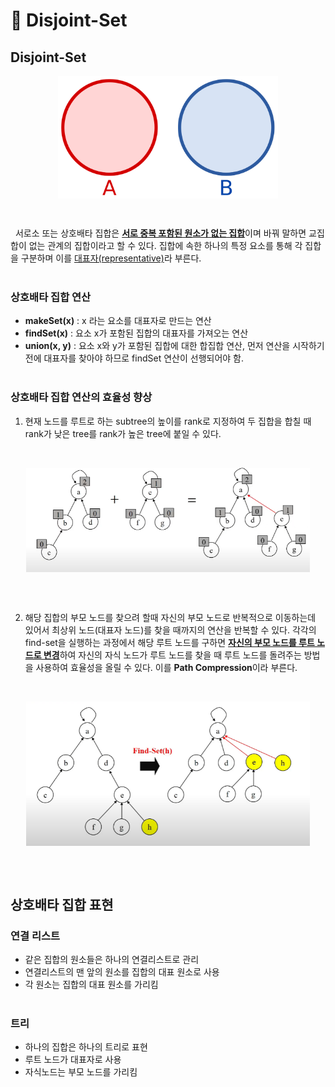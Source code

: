 📄 **Disjoint-Set**
===================
## **Disjoint-Set**
<p align="center" style="display: flex; justify-content: center;">
    <img style="width: 70%" src="img/disjointSet.png" alt="disjointSet">
</p></br>

&nbsp;&nbsp;서로소 또는 상호배타 집합은 <u>**서로 중복 포함된 원소가 없는 집합**</u>이며 바꿔 말하면 교집합이 없는 관계의 집합이라고 할 수 있다. 집합에 속한 하나의 특정 요소를 통해 각 집합을 구분하며 이를 <u>대표자(representative)</u>라 부른다.
<br/></br>


### **상호배타 집합 연산**
- **makeSet(x)** : x 라는 요소를 대표자로 만드는 연산
- **findSet(x)** : 요소 x가 포함된 집합의 대표자를 가져오는 연산
- **union(x, y)** : 요소 x와 y가 포함된 집합에 대한 합집합 연산, 먼저 연산을 시작하기 전에 대표자를 찾아야 하므로 findSet 연산이 선행되어야 함.
<br/></br>

### **상호배타 집합 연산의 효율성 향상**
1. 현재 노드를 루트로 하는 subtree의 높이를 rank로 지정하여 두 집합을 합칠 때 rank가 낮은 tree를 rank가 높은 tree에 붙일 수 있다.
</br>

<p align="center" style="display: flex; justify-content: center;">
    <img style="width: 90%" src="img/ranking.png" alt="ranking">
</p></br>
<br/>

2. 해당 집합의 부모 노드를 찾으려 할때 자신의 부모 노드로 반복적으로 이동하는데 있어서 최상위 노드(대표자 노드)를 찾을 때까지의 연산을 반복할 수 있다. 각각의 find-set을 실행하는 과정에서 해당 루트 노드를 구하면 <u>**자신의 부모 노드를 루트 노드로 변경**</u>하여 자신의 자식 노드가 루트 노드를 찾을 때 루트 노드를 돌려주는 방법을 사용하여 효율성을 올릴 수 있다. 이를 **Path Compression**이라 부른다.
</br>

<p align="center" style="display: flex; justify-content: center;">
    <img style="width: 90%" src="img/pathCompression.png" alt="pathCompression">
</p></br>
<br/>

## **상호배타 집합 표현**
### **연결 리스트**
- 같은 집합의 원소들은 하나의 연결리스트로 관리
- 연결리스트의 맨 앞의 원소를 집합의 대표 원소로 사용
- 각 원소는 집합의 대표 원소를 가리킴
<br/></br>

### **트리**
- 하나의 집합은 하나의 트리로 표현
- 루트 노드가 대표자로 사용
- 자식노드는 부모 노드를 가리킴
<br/></br>